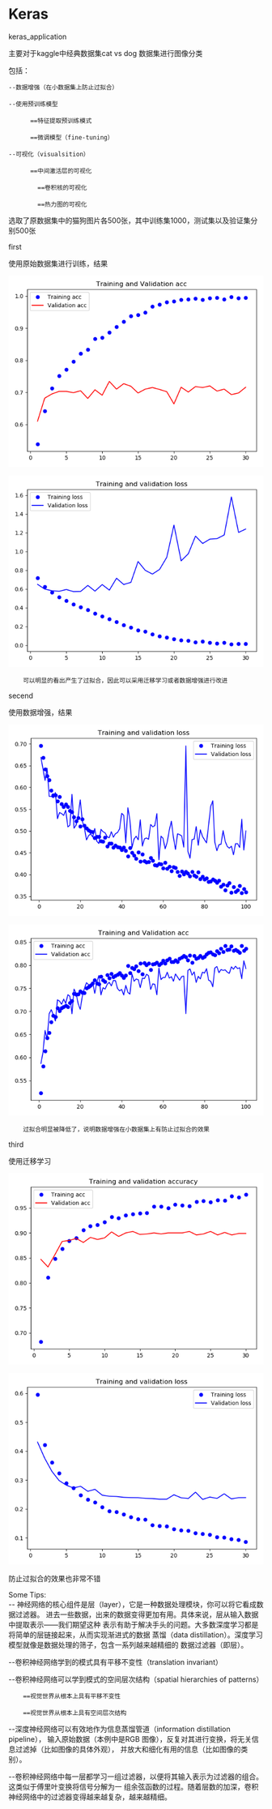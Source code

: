 # Keras
keras_application


主要对于kaggle中经典数据集cat vs dog 数据集进行图像分类

    
包括：

    --数据增强（在小数据集上防止过拟合）
        
    --使用预训练模型
            
          ==特征提取预训练模式
            
          ==微调模型（fine-tuning）
            
    --可视化（visualsition）
        
          ==中间激活层的可视化
            
            ==卷积核的可视化
            
            ==热力图的可视化
            
 
选取了原数据集中的猫狗图片各500张，其中训练集1000，测试集以及验证集分别500张

first

使用原始数据集进行训练，结果
        

![loss](https://github.com/ReOneK/Cat-vs-Dog/blob/master/pic/abc1.png)
        

![acc](https://github.com/ReOneK/Cat-vs-Dog/blob/master/pic/abc2.png)
        
        
        可以明显的看出产生了过拟合，因此可以采用迁移学习或者数据增强进行改进
        
secend
        
使用数据增强，结果
        

![loss](https://github.com/ReOneK/Cat-vs-Dog/blob/master/pic/data_Argu1.png)
    
    
![acc](https://github.com/ReOneK/Cat-vs-Dog/blob/master/pic/data_Argy2.png)
        
        
        过拟合明显被降低了，说明数据增强在小数据集上有防止过拟合的效果
        
third
        
使用迁移学习
        
 ![loss](https://github.com/ReOneK/Cat-vs-Dog/blob/master/pic/pretrained1.png)
        
 ![acc](https://github.com/ReOneK/Cat-vs-Dog/blob/master/pic/pretrained2.png)
        
        
防止过拟合的效果也非常不错
        

Some Tips:    
  --  神经网络的核心组件是层（layer），它是一种数据处理模块，你可以将它看成数据过滤器。
    进去一些数据，出来的数据变得更加有用。具体来说，层从输入数据中提取表示——我们期望这种
    表示有助于解决手头的问题。大多数深度学习都是将简单的层链接起来，从而实现渐进式的数据
    蒸馏（data distillation）。深度学习模型就像是数据处理的筛子，包含一系列越来越精细的
    数据过滤器（即层）。


     
  --卷积神经网络学到的模式具有平移不变性（translation invariant）
   
  --卷积神经网络可以学到模式的空间层次结构（spatial hierarchies of patterns）
    
        ==视觉世界从根本上具有平移不变性
        
        ==视觉世界从根本上具有空间层次结构
    
   
  --深度神经网络可以有效地作为信息蒸馏管道（information distillation pipeline），
    输入原始数据（本例中是RGB 图像），反复对其进行变换，将无关信息过滤掉（比如图像的具体外观），
    并放大和细化有用的信息（比如图像的类别）。
     
     
  --卷积神经网络中每一层都学习一组过滤器，以便将其输入表示为过滤器的组合。这类似于傅里叶变换将信号分解为一
    组余弦函数的过程。随着层数的加深，卷积神经网络中的过滤器变得越来越复杂，越来越精细。
   

